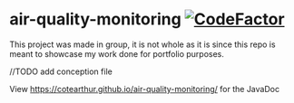# air-quality-monitoring [![CodeFactor](https://www.codefactor.io/repository/github/cotearthur/air-quality-monitoring/badge)](https://www.codefactor.io/repository/github/cotearthur/air-quality-monitoring)
 
This project was made in group, it is not whole as it is since this repo is meant to showcase my work done for portfolio purposes.

//TODO add conception file

View https://cotearthur.github.io/air-quality-monitoring/ for the JavaDoc
